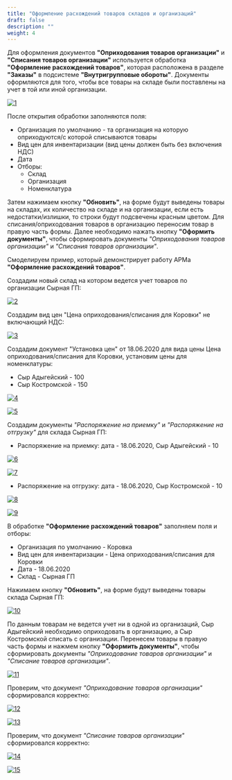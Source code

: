 ```yaml
---
title: "Оформление расхождений товаров складов и организаций"
draft: false
description: ""
weight: 4
---
```


Для оформления документов **"Оприходования товаров организации"** и **"Списания товаров организации"** используется обработка **"Оформление расхождений товаров"**, которая расположена в разделе **"Заказы"** в подсистеме **"Внутригрупповые обороты"**. Документы оформляются для того, чтобы все товары на складе были поставлены на учет в той или иной организации.

[![1][1]][1]

После открытия обработки заполняются поля:

- Организация по умолчанию - та организация на которую оприходуются/с которой списываются товары
- Вид цен для инвентаризации (вид цены должен быть без включения НДС)
- Дата
- Отборы:
    - Склад
    - Организация
    - Номенклатура

Затем нажимаем кнопку **"Обновить"**, на форме будут выведены товары на складах, их количество на складе и на организации, если есть недостатки/излишки, то строки будут подсвечены красным цветом. Для списания/оприходования товаров в организацию переносим товар в правую часть формы. Далее необходимо нажать кнопку **"Оформить документы"**, чтобы сформировать документы *"Оприходования товаров организации"* и *"Списания товаров организации"*.

Смоделируем пример, который демонстрирует работу АРМа **"Оформление расхождений товаров"**.

Создадим новый склад на котором ведется учет товаров по организации Сырная ГП:

[![2][2]][2]

Создадим вид цен "Цена оприходования/списания для Коровки" не включающий НДС:

[![3][3]][3]

Создадим документ "Установка цен" от 18.06.2020 для вида цены Цена оприходования/списания для Коровки, установим цены для номенклатуры:

- Сыр Адыгейский - 100
- Сыр Костромской - 150

[![4][4]][4]

[![5][5]][5]

Создадим документы *"Распоряжение на приемку"* и *"Распоряжение на отгрузку"* для склада Сырная ГП:

- Распоряжение на приемку: дата - 18.06.2020, Сыр Адыгейский - 10

[![6][6]][6]

[![7][7]][7]

- Распоряжение на отгрузку: дата - 18.06.2020, Сыр Костромской - 10

[![8][8]][8]

[![9][9]][9]

В обработке **"Оформление расхождений товаров"** заполняем поля и отборы:

- Организация по умолчанию - Коровка
- Вид цен для инвентаризации - Цена оприходования/списания для Коровки
- Дата - 18.06.2020
- Склад - Сырная ГП

Нажимаем кнопку **"Обновить"**, на форме будут выведены товары склада Сырная ГП:

[![10][10]][10]

По данным товарам не ведется учет ни в одной из организаций, Сыр Адыгейский необходимо оприходовать в организацию, а Сыр Костромской списать с организации. Перенесем товары в правую часть формы и нажмем кнопку **"Оформить документы"**, чтобы сформировать документы *"Оприходование товаров организации"* и *"Списание товаров организации"*.

[![11][11]][11]

Проверим, что документ *"Оприходование товаров организации"* сформировался корректно:

[![12][12]][12]

[![13][13]][13]

Проверим, что документ *"Списание товаров организации"* сформировался корректно:

[![14][14]][14]

[![15][15]][15]

[1]: 1.png
[2]: 2.png
[3]: 3.png
[4]: 4.png
[5]: 5.png
[6]: 6.png
[7]: 7.png
[8]: 8.png
[9]: 9.png
[10]: 10.png
[11]: 11.png
[12]: 12.png
[13]: 13.png
[14]: 14.png
[15]: 15.png
